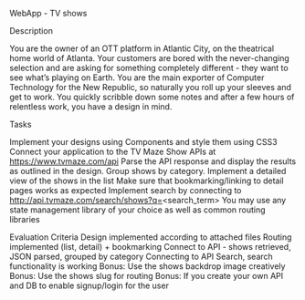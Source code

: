 WebApp - TV shows 

Description 

You are the owner of an OTT platform in Atlantic City, on the theatrical home world of Atlanta. Your customers are bored with the never-changing selection and are asking for something completely different - they want to see what’s playing on Earth. You are the main exporter of Computer Technology for the New Republic, so naturally you roll up your sleeves and get to work. You quickly scribble down some notes and after a few hours of relentless work, you have a design in mind. 

 

Tasks 

Implement your designs using Components and style them using CSS3 
Connect your application to the TV Maze Show APIs at https://www.tvmaze.com/api 
Parse the API response and display the results as outlined in the design. Group shows by category. 
Implement a detailed view of the shows in the list 
Make sure that bookmarking/linking to detail pages works as expected 
Implement search by connecting to http://api.tvmaze.com/search/shows?q=<search_term> 
You may use any state management library of your choice as well as common routing libraries 

 

Evaluation Criteria 
Design implemented according to attached files 
Routing implemented (list, detail) + bookmarking 
Connect to API - shows retrieved, JSON parsed, grouped by category 
Connecting to API Search, search functionality is working 
Bonus: Use the shows backdrop image creatively 
Bonus: Use the shows slug for routing 
Bonus: If you create your own API and DB to enable signup/login for the user 
